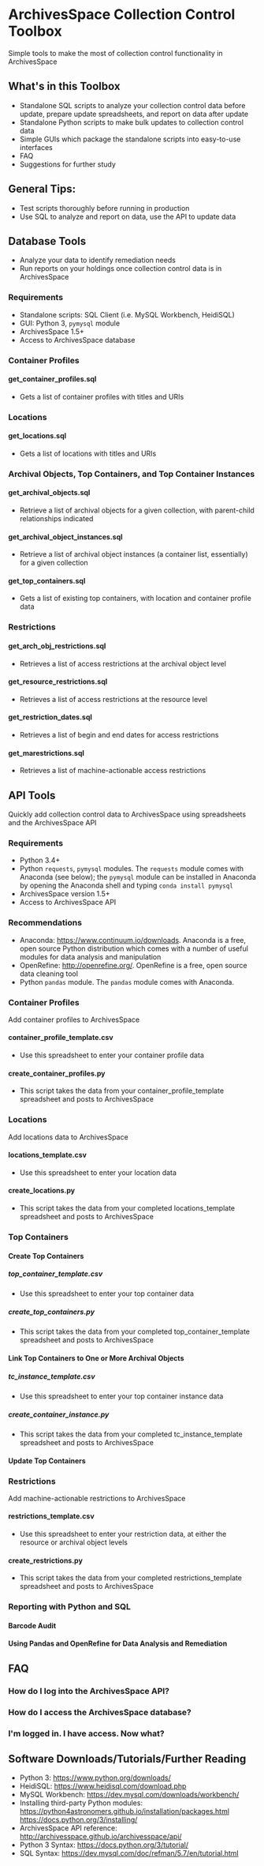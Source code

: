 # ArchivesSpace Collection Control Toolbox
Simple tools to make the most of collection control functionality in ArchivesSpace

## What's in this Toolbox

* Standalone SQL scripts to analyze your collection control data before update, prepare update spreadsheets, and report on data after update
* Standalone Python scripts to make bulk updates to collection control data
* Simple GUIs which package the standalone scripts into easy-to-use interfaces
* FAQ
* Suggestions for further study

## General Tips:

* Test scripts thoroughly before running in production
* Use SQL to analyze and report on data, use the API to update data

## Database Tools

* Analyze your data to identify remediation needs
* Run reports on your holdings once collection control data is in ArchivesSpace

### Requirements

* Standalone scripts: SQL Client (i.e. MySQL Workbench, HeidiSQL)
* GUI: Python 3, `pymysql` module
* ArchivesSpace 1.5+
* Access to ArchivesSpace database

### Container Profiles

#### get_container_profiles.sql

* Gets a list of container profiles with titles and URIs

### Locations

#### get_locations.sql

* Gets a list of locations with titles and URIs

### Archival Objects, Top Containers, and Top Container Instances

#### get_archival_objects.sql

* Retrieve a list of archival objects for a given collection, with parent-child relationships indicated

#### get_archival_object_instances.sql

* Retrieve a list of archival object instances (a container list, essentially) for a given collection

#### get_top_containers.sql

* Gets a list of existing top containers, with location and container profile data

### Restrictions

#### get_arch_obj_restrictions.sql

* Retrieves a list of access restrictions at the archival object level

#### get_resource_restrictions.sql

* Retrieves a list of access restrictions at the resource level

#### get_restriction_dates.sql

* Retrieves a list of begin and end dates for access restrictions

#### get_marestrictions.sql

* Retrieves a list of machine-actionable access restrictions

## API Tools

Quickly add collection control data to ArchivesSpace using spreadsheets and the ArchivesSpace API

### Requirements

* Python 3.4+
* Python `requests`, `pymysql` modules. The `requests` module comes with Anaconda (see below); the `pymysql` module can be installed in Anaconda by opening the Anaconda shell and typing `conda install pymysql`
* ArchivesSpace version 1.5+
* Access to ArchivesSpace API

### Recommendations

* Anaconda: https://www.continuum.io/downloads. Anaconda is a free, open source Python distribution which comes with a number of useful modules for data analysis and manipulation
* OpenRefine: http://openrefine.org/. OpenRefine is a free, open source data cleaning tool 
* Python `pandas` module. The `pandas` module comes with Anaconda.

### Container Profiles
Add container profiles to ArchivesSpace

#### container_profile_template.csv

* Use this spreadsheet to enter your container profile data

#### create_container_profiles.py

* This script takes the data from your container_profile_template spreadsheet and posts to ArchivesSpace

### Locations
Add locations data to ArchivesSpace

#### locations_template.csv

* Use this spreadsheet to enter your location data

#### create_locations.py

* This script takes the data from your completed locations_template spreadsheet and posts to ArchivesSpace

### Top Containers

#### Create Top Containers

##### top_container_template.csv

* Use this spreadsheet to enter your top container data

##### create_top_containers.py

* This script takes the data from your completed top_container_template spreadsheet and posts to ArchivesSpace

#### Link Top Containers to One or More Archival Objects

##### tc_instance_template.csv

* Use this spreadsheet to enter your top container instance data

##### create_container_instance.py

* This script takes the data from your completed tc_instance_template spreadsheet and posts to ArchivesSpace

#### Update Top Containers

### Restrictions
Add machine-actionable restrictions to ArchivesSpace

#### restrictions_template.csv

* Use this spreadsheet to enter your restriction data, at either the resource or archival object levels

#### create_restrictions.py

* This script takes the data from your completed restrictions_template spreadsheet and posts to ArchivesSpace

### Reporting with Python and SQL

#### Barcode Audit

#### Using Pandas and OpenRefine for Data Analysis and Remediation

## FAQ

### How do I log into the ArchivesSpace API?

### How do I access the ArchivesSpace database?

### I'm logged in. I have access. Now what?

## Software Downloads/Tutorials/Further Reading

* Python 3: https://www.python.org/downloads/
* HeidiSQL: https://www.heidisql.com/download.php
* MySQL Workbench: https://dev.mysql.com/downloads/workbench/
* Installing third-party Python modules: https://python4astronomers.github.io/installation/packages.html
                                         https://docs.python.org/3/installing/
* ArchivesSpace API reference: http://archivesspace.github.io/archivesspace/api/ 
* Python 3 Syntax: https://docs.python.org/3/tutorial/
* SQL Syntax: https://dev.mysql.com/doc/refman/5.7/en/tutorial.html

